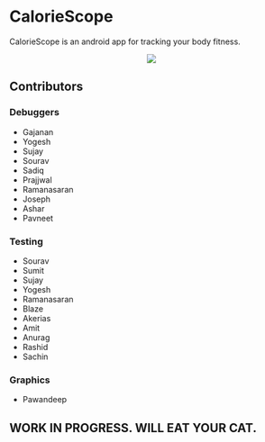 # CalorieScope
CalorieScope is an android app for tracking your body fitness.

<p align="center">
  <img src="https://karanvir.ml/assets/images/CalorieScope.png">
</p>

## Contributors

### Debuggers
* Gajanan
* Yogesh
* Sujay
* Sourav
* Sadiq
* Prajjwal
* Ramanasaran
* Joseph
* Ashar
* Pavneet
### Testing
* Sourav
* Sumit
* Sujay
* Yogesh
* Ramanasaran
* Blaze
* Akerias
* Amit
* Anurag
* Rashid
* Sachin
### Graphics
* Pawandeep

## WORK IN PROGRESS. WILL EAT YOUR CAT.
